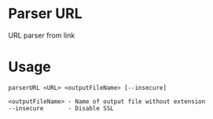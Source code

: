 # Parser URL
URL parser from link

# Usage
```
parserURL <URL> <outputFileName> [--insecure]
```
```
<outputFileName> - Name of output file without extension
--insecure       - Disable SSL
```
